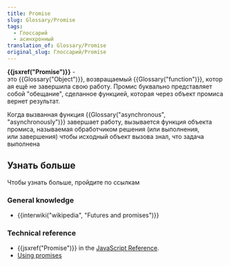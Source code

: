 ```yaml
---
title: Promise
slug: Glossary/Promise
tags:
  - Глоссарий
  - асинхронный
translation_of: Glossary/Promise
original_slug: Глоссарий/Promise
---
```

**{{jsxref("Promise")}}** - это {{Glossary("Object")}}, возвращаемый {{Glossary("function")}}, которая ещё не завершила свою работу. Промис буквально представляет собой "обещание", сделанное функцией, которая через объект промиса вернет результат.

Когда вызванная функция {{Glossary("asynchronous", "asynchronously")}} завершает работу, вызывается функция объекта промиса, называемая обработчиком решения (или выполнения, или завершения) чтобы исходный объект вызова знал, что задача выполнена





## Узнать больше

Чтобы узнать больше, пройдите по ссылкам

### General knowledge

- {{interwiki("wikipedia", "Futures and promises")}}

### Technical reference

- {{jsxref("Promise")}} in the [JavaScript Reference](/en-US/docs/Web/JavaScript/Reference).
- [Using promises](/en-US/docs/Web/JavaScript/Guide/Using_promises)
